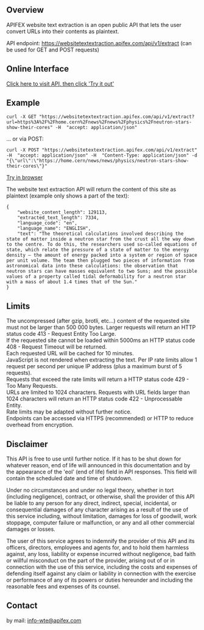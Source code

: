 ## Overview
APIFEX website text extraction is an open public API that lets the user convert URLs into their contents as plaintext.  

API endpoint: https://websitetextextraction.apifex.com/api/v1/extract (can be used for GET and POST requests)  

## Online Interface

[Click here to visit API, then click 'Try it out'](https://websitetextextraction.apifex.com/#/API%20methods/extract_text_get_api_v1_extract_get)

## Example

`curl -X GET "https://websitetextextraction.apifex.com/api/v1/extract?url=https%3A%2F%2Fhome.cern%2Fnews%2Fnews%2Fphysics%2Fneutron-stars-show-their-cores" -H  "accept: application/json"`

... or via POST:

`curl -X POST "https://websitetextextraction.apifex.com/api/v1/extract" -H  "accept: application/json" -H  "Content-Type: application/json" -d "{\"url\":\"https://home.cern/news/news/physics/neutron-stars-show-their-cores\"}"`

[Try in browser](https://websitetextextraction.apifex.com/api/v1/extract?url=https%3A%2F%2Fhome.cern%2Fnews%2Fnews%2Fphysics%2Fneutron-stars-show-their-cores)

The website text extraction API will return the content of this site as plaintext (example only shows a part of the text):

```
{
    "website_content_length": 129113,
    "extracted_text_length": 7334,
    "language_code": "en",
    "language_name": "ENGLISH",
    "text": "The theoretical calculations involved describing the state of matter inside a neutron star from the crust all the way down to the centre. To do this, the researchers used so-called equations of state, which relate the pressure of a state of matter to the energy density – the amount of energy packed into a system or region of space per unit volume. The team then plugged two pieces of information from astronomical data into these calculations: the observation that neutron stars can have masses equivalent to two Suns; and the possible values of a property called tidal deformability for a neutron star with a mass of about 1.4 times that of the Sun."
}
```

## Limits

The uncompressed (after gzip, brotli, etc...) content of the requested site must not be larger than 500 000 bytes. Larger requests will return an HTTP status code 413 - Request Entity Too Large.  
If the requested site cannot be loaded within 5000ms an HTTP status code 408 - Request Timeout will be returned.  
Each requested URL will be cached for 10 minutes.  
JavaScript is not rendered when extracting the text.
Per IP rate limits allow 1 request per second per unique IP address (plus a maximum burst of 5 requests).  
Requests that exceed the rate limits will return a HTTP status code 429 - Too Many Requests.  
URLs are limited to 1024 characters. Requests with URL fields larger than 1024 characters will return an HTTP status code 422 - Unprocessable Entity.  
Rate limits may be adapted without further notice.  
Endpoints can be accessed via HTTPS (recommended) or HTTP to reduce overhead from encryption.  

## Disclaimer

This API is free to use until further notice. If it has to be shut down for whatever reason, end of life will announced in this documentation and by the appearance of the 'eol' (end of life) field in API responses. This field will contain the scheduled date and time of shutdown.  

Under no circumstances and under no legal theory, whether in tort (including negligence), contract, or otherwise, shall the provider of this API be liable to any person for any direct, indirect, special, incidental, or consequential damages of any character arising as a result of the use of this service including, without limitation, damages for loss of goodwill, work stoppage, computer failure or malfunction, or any and all other commercial damages or losses.  

The user of this service agrees to indemnify the provider of this API and its officers, directors, employees and agents for, and to hold them harmless against, any loss, liability or expense incurred without negligence, bad faith or willful misconduct on the part of the provider, arising out of or in connection with the use of this service, including the costs and expenses of defending itself against any claim or liability in connection with the exercise or performance of any of its powers or duties hereunder and including the reasonable fees and expenses of its counsel.

## Contact
by mail: [info-wte@apifex.com](mailto:info-wte@apifex.com)